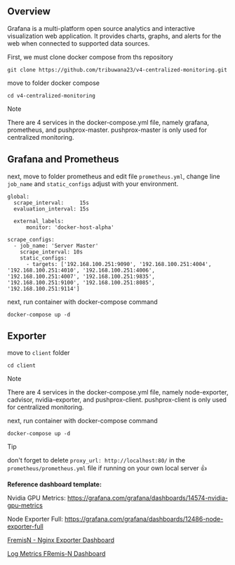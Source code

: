 ## Overview
Grafana is a multi-platform open source analytics and interactive visualization web application. It provides charts, graphs, and alerts for the web when connected to supported data sources.

First, we must clone docker compose from ths repository
``` console
git clone https://github.com/tribuwana23/v4-centralized-monitoring.git
```
move to folder docker compose
``` console
cd v4-centralized-monitoring
```
> [!NOTE]
> There are 4 services in the docker-compose.yml file, namely grafana, prometheus, and pushprox-master. pushprox-master is only used for centralized monitoring.
## Grafana and Prometheus
next, move to folder prometheus and edit file `prometheus.yml`, change line `job_name` and `static_configs` adjust with your environment.
``` console
global:
  scrape_interval:     15s
  evaluation_interval: 15s

  external_labels:
      monitor: 'docker-host-alpha'
      
scrape_configs:
  - job_name: 'Server Master'
    scrape_interval: 10s
    static_configs:
      - targets: ['192.168.100.251:9090', '192.168.100.251:4004', '192.168.100.251:4010', '192.168.100.251:4006', '192.168.100.251:4007', '192.168.100.251:9835', '192.168.100.251:9100', '192.168.100.251:8085', '192.168.100.251:9114']
```
next, run container with docker-compose command
``` console
docker-compose up -d
```

## Exporter
move to `client` folder
``` console
cd client
```
> [!NOTE]
> There are 4 services in the docker-compose.yml file, namely node-exporter, cadvisor, nvidia-exporter, and pushprox-client. pushprox-client is only used for centralized monitoring.

next, run container with docker-compose command
``` console
docker-compose up -d
```
> [!TIP]
> don't forget to delete `proxy_url: http://localhost:80/` in the `prometheus/prometheus.yml` file if running on your own local server :+1:

**Reference dashboard template:**

Nvidia GPU Metrics:
https://grafana.com/grafana/dashboards/14574-nvidia-gpu-metrics

Node Exporter Full:
https://grafana.com/grafana/dashboards/12486-node-exporter-full

[FremisN - Nginx Exporter Dashboard](/fremisn-nginx-exporter.json)

[Log Metrics FRemis-N Dashboard](/log-metric-fremisn.json)

